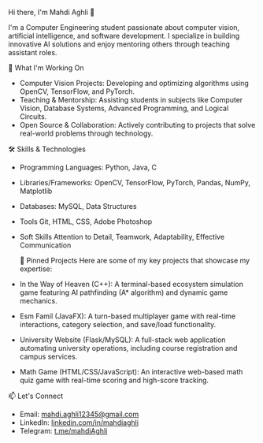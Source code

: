  Hi there, I'm Mahdi Aghli 👋

I'm a Computer Engineering student passionate about computer vision, artificial intelligence, and software development. I specialize in building innovative AI solutions and enjoy mentoring others through teaching assistant roles.

 🚀 What I'm Working On
- Computer Vision Projects:  Developing and optimizing algorithms using OpenCV, TensorFlow, and PyTorch.
- Teaching & Mentorship:  Assisting students in subjects like Computer Vision, Database Systems, Advanced Programming, and Logical Circuits.
- Open Source & Collaboration:  Actively contributing to projects that solve real-world problems through technology.

 🛠️ Skills & Technologies
- Programming Languages:  Python, Java, C
- Libraries/Frameworks:  OpenCV, TensorFlow, PyTorch, Pandas, NumPy, Matplotlib
- Databases:  MySQL, Data Structures
- Tools Git, HTML, CSS, Adobe Photoshop
- Soft Skills Attention to Detail, Teamwork, Adaptability, Effective Communication

  📂 Pinned Projects
Here are some of my key projects that showcase my expertise:
-  In the Way of Heaven (C++):  A terminal-based ecosystem simulation game featuring AI pathfinding (A* algorithm) and dynamic game mechanics.
-  Esm Famil (JavaFX):  A turn-based multiplayer game with real-time interactions, category selection, and save/load functionality.
-  University Website (Flask/MySQL):  A full-stack web application automating university operations, including course registration and campus services.
-  Math Game (HTML/CSS/JavaScript):  An interactive web-based math quiz game with real-time scoring and high-score tracking.

  📫 Let's Connect
-  Email:  mahdi.aghli12345@gmail.com  
-  LinkedIn:  [linkedin.com/in/mahdiaghli](https://linkedin.com/in/mahdiaghli)  
-  Telegram:  [t.me/mahdiAghli](https://t.me/mahdiAghli)
